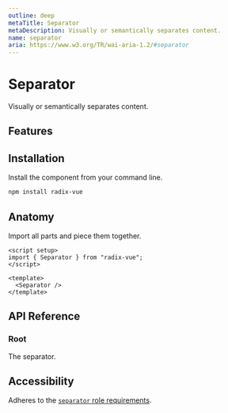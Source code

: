 ```yaml
---
outline: deep
metaTitle: Separator
metaDescription: Visually or semantically separates content.
name: separator
aria: https://www.w3.org/TR/wai-aria-1.2/#separator
---
```


<script setup>
import Description from '../../components/Description.vue'
import HeroContainer from '../../components/HeroContainer.vue'
import DemoSeparator from '../../components/demo/Separator/index.vue'
import PropsTable from '../../components/tables/PropsTable.vue'
import EmitsTable from '../../components/tables/EmitsTable.vue'
import DataAttributesTable from '../../components/tables/DataAttributesTable.vue'
import KeyboardTable from '../../components/tables/KeyboardTable.vue'
import Highlights from '../../components/Highlights.vue'
import HeroCodeGroup from '../../components/HeroCodeGroup.vue'
</script>

# Separator

<Description>
Visually or semantically separates content.
</Description>

<HeroContainer>
<DemoSeparator />
<template v-slot:codeSlot>
<HeroCodeGroup>
<div filename="index.vue">

<<< ../../components/demo/Separator/index.vue

</div>
</HeroCodeGroup>
</template>
</HeroContainer>

## Features
<Highlights :features="['Supports horizontal and vertical orientations.']" />

## Installation

Install the component from your command line.

```bash
npm install radix-vue
```

## Anatomy

Import all parts and piece them together.

```vue
<script setup>
import { Separator } from "radix-vue";
</script>

<template>
  <Separator />
</template>
```

## API Reference

### Root

The separator.

<PropsTable
  :data="[
    {
      name: 'asChild',
      required: false,
      type: 'boolean',
      default: 'false',
      description: 'Change the default rendered element for the one passed as a child, merging their props and behavior.<br><br>Read our <a href=&quot;/guides/composition&quot;>Composition</a> guide for more details.',
    },
    {
      name: 'orientation',
      type: '&quot;horizontal&quot; | &quot;vertical&quot;',
      typeSimple: 'enum',
      default: '&quot;horizontal&quot;',
      description: 'The orientation of the separator.',
    },
    {
      name: 'decorative',
      type: 'boolean',
      description: '<span> When <Code>true</Code>, signifies that it is purely visual, carries no semantic meaning, and ensures it is not present in the accessibility tree.</span>',
    },
  ]"
/>

<DataAttributesTable
  :data="[
    {
      attribute: '[data-orientation]',
      values: ['vertical', 'horizontal'],
    },
  ]"
/>

## Accessibility

Adheres to the [`separator` role requirements](https://www.w3.org/TR/wai-aria-1.2/#separator).